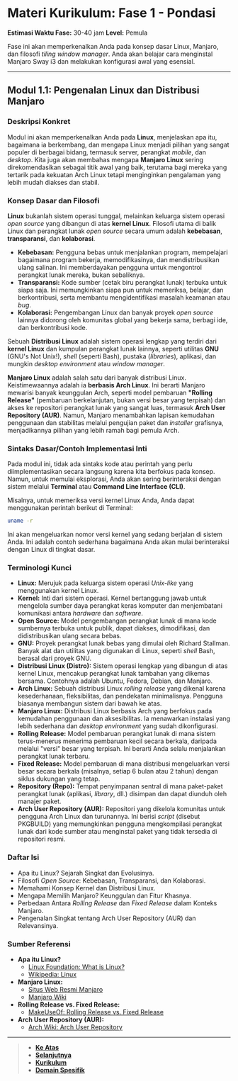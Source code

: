 # Materi Kurikulum: Fase 1 - Pondasi

**Estimasi Waktu Fase:** 30-40 jam
**Level:** Pemula

Fase ini akan memperkenalkan Anda pada konsep dasar Linux, Manjaro, dan filosofi *tiling window manager*. Anda akan belajar cara menginstal Manjaro Sway i3 dan melakukan konfigurasi awal yang esensial.

-----

## Modul 1.1: Pengenalan Linux dan Distribusi Manjaro

### Deskripsi Konkret

Modul ini akan memperkenalkan Anda pada **Linux**, menjelaskan apa itu, bagaimana ia berkembang, dan mengapa Linux menjadi pilihan yang sangat populer di berbagai bidang, termasuk server, perangkat *mobile*, dan *desktop*. Kita juga akan membahas mengapa **Manjaro Linux** sering direkomendasikan sebagai titik awal yang baik, terutama bagi mereka yang tertarik pada kekuatan Arch Linux tetapi menginginkan pengalaman yang lebih mudah diakses dan stabil.

### Konsep Dasar dan Filosofi

**Linux** bukanlah sistem operasi tunggal, melainkan keluarga sistem operasi *open source* yang dibangun di atas **kernel Linux**. Filosofi utama di balik Linux dan perangkat lunak *open source* secara umum adalah **kebebasan**, **transparansi**, dan **kolaborasi**.

  * **Kebebasan:** Pengguna bebas untuk menjalankan program, mempelajari bagaimana program bekerja, memodifikasinya, dan mendistribusikan ulang salinan. Ini memberdayakan pengguna untuk mengontrol perangkat lunak mereka, bukan sebaliknya.
  * **Transparansi:** Kode sumber (cetak biru perangkat lunak) terbuka untuk siapa saja. Ini memungkinkan siapa pun untuk memeriksa, belajar, dan berkontribusi, serta membantu mengidentifikasi masalah keamanan atau *bug*.
  * **Kolaborasi:** Pengembangan Linux dan banyak proyek *open source* lainnya didorong oleh komunitas global yang bekerja sama, berbagi ide, dan berkontribusi kode.

Sebuah **Distribusi Linux** adalah sistem operasi lengkap yang terdiri dari **kernel Linux** dan kumpulan perangkat lunak lainnya, seperti utilitas **GNU** (GNU's Not Unix\!), *shell* (seperti Bash), pustaka (*libraries*), aplikasi, dan mungkin *desktop environment* atau *window manager*.

**Manjaro Linux** adalah salah satu dari banyak distribusi Linux. Keistimewaannya adalah ia **berbasis Arch Linux**. Ini berarti Manjaro mewarisi banyak keunggulan Arch, seperti model pembaruan **"Rolling Release"** (pembaruan berkelanjutan, bukan versi besar yang terpisah) dan akses ke repositori perangkat lunak yang sangat luas, termasuk **Arch User Repository (AUR)**. Namun, Manjaro menambahkan lapisan kemudahan penggunaan dan stabilitas melalui pengujian paket dan *installer* grafisnya, menjadikannya pilihan yang lebih ramah bagi pemula Arch.

### Sintaks Dasar/Contoh Implementasi Inti

Pada modul ini, tidak ada sintaks kode atau perintah yang perlu diimplementasikan secara langsung karena kita berfokus pada konsep. Namun, untuk memulai eksplorasi, Anda akan sering berinteraksi dengan sistem melalui **Terminal** atau **Command Line Interface (CLI)**.

Misalnya, untuk memeriksa versi kernel Linux Anda, Anda dapat menggunakan perintah berikut di Terminal:

```bash
uname -r
```

Ini akan mengeluarkan nomor versi kernel yang sedang berjalan di sistem Anda. Ini adalah contoh sederhana bagaimana Anda akan mulai berinteraksi dengan Linux di tingkat dasar.

### Terminologi Kunci

  * **Linux:** Merujuk pada keluarga sistem operasi *Unix-like* yang menggunakan kernel Linux.
  * **Kernel:** Inti dari sistem operasi. Kernel bertanggung jawab untuk mengelola sumber daya perangkat keras komputer dan menjembatani komunikasi antara *hardware* dan *software*.
  * **Open Source:** Model pengembangan perangkat lunak di mana kode sumbernya terbuka untuk publik, dapat diakses, dimodifikasi, dan didistribusikan ulang secara bebas.
  * **GNU:** Proyek perangkat lunak bebas yang dimulai oleh Richard Stallman. Banyak alat dan utilitas yang digunakan di Linux, seperti *shell* Bash, berasal dari proyek GNU.
  * **Distribusi Linux (Distro):** Sistem operasi lengkap yang dibangun di atas kernel Linux, mencakup perangkat lunak tambahan yang dikemas bersama. Contohnya adalah Ubuntu, Fedora, Debian, dan Manjaro.
  * **Arch Linux:** Sebuah distribusi Linux *rolling release* yang dikenal karena kesederhanaan, fleksibilitas, dan pendekatan minimalisnya. Pengguna biasanya membangun sistem dari bawah ke atas.
  * **Manjaro Linux:** Distribusi Linux berbasis Arch yang berfokus pada kemudahan penggunaan dan aksesibilitas. Ia menawarkan instalasi yang lebih sederhana dan *desktop environment* yang sudah dikonfigurasi.
  * **Rolling Release:** Model pembaruan perangkat lunak di mana sistem terus-menerus menerima pembaruan kecil secara berkala, daripada melalui "versi" besar yang terpisah. Ini berarti Anda selalu menjalankan perangkat lunak terbaru.
  * **Fixed Release:** Model pembaruan di mana distribusi mengeluarkan versi besar secara berkala (misalnya, setiap 6 bulan atau 2 tahun) dengan siklus dukungan yang tetap.
  * **Repository (Repo):** Tempat penyimpanan sentral di mana paket-paket perangkat lunak (aplikasi, *library*, dll.) disimpan dan dapat diunduh oleh manajer paket.
  * **Arch User Repository (AUR):** Repositori yang dikelola komunitas untuk pengguna Arch Linux dan turunannya. Ini berisi *script* (disebut PKGBUILD) yang memungkinkan pengguna mengkompilasi perangkat lunak dari kode sumber atau menginstal paket yang tidak tersedia di repositori resmi.

### Daftar Isi

  * Apa itu Linux? Sejarah Singkat dan Evolusinya.
  * Filosofi *Open Source*: Kebebasan, Transparansi, dan Kolaborasi.
  * Memahami Konsep Kernel dan Distribusi Linux.
  * Mengapa Memilih Manjaro? Keunggulan dan Fitur Khasnya.
  * Perbedaan Antara *Rolling Release* dan *Fixed Release* dalam Konteks Manjaro.
  * Pengenalan Singkat tentang Arch User Repository (AUR) dan Relevansinya.

### Sumber Referensi

  * **Apa itu Linux?**
      * [Linux Foundation: What is Linux?](https://www.google.com/search?q=https://www.linuxfoundation.org/about/who-we-are/what-is-linux)
      * [Wikipedia: Linux](https://en.wikipedia.org/wiki/Linux)
  * **Manjaro Linux:**
      * [Situs Web Resmi Manjaro](https://manjaro.org/)
      * [Manjaro Wiki](https://wiki.manjaro.org/index.php?title=Main_Page)
  * **Rolling Release vs. Fixed Release:**
      * [MakeUseOf: Rolling Release vs. Fixed Release](https://www.google.com/search?q=https://www.makeuseof.com/linux-fixed-rolling-release-explained/)
  * **Arch User Repository (AUR):**
      * [Arch Wiki: Arch User Repository](https://wiki.archlinux.org/title/Arch_User_Repository)

-----


> - **[Ke Atas](#)**
> - **[Selanjutnya][selanjutnya]**
> - **[Kurikulum][kurikulum]**
> - **[Domain Spesifik][domain]**

[domain]: ../../../../README.md
[kurikulum]: ../../README.md
[selanjutnya]: ../bagian-2/README.md

<!----------------------------------------------------->

[0]: ../README.md
[1]: ../
[2]: ../
[3]: ../
[4]: ../
[5]: ../
[6]: ../
[7]: ../
[8]: ../
[9]: ../
[10]: ../
[11]: ../
[12]: ../
[13]: ../
[14]: ../
[15]: ../
[16]: ../
[17]: ../
[18]: ../
